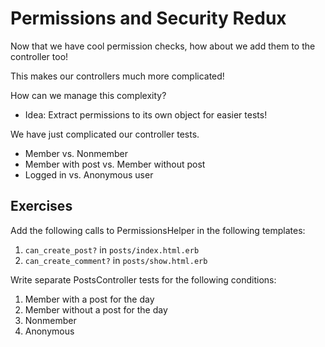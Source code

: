 Permissions and Security Redux
==============================

Now that we have cool permission checks, how about we add them to the controller too!

This makes our controllers much more complicated!

How can we manage this complexity?

* Idea: Extract permissions to its own object for easier tests!

We have just complicated our controller tests.

* Member vs. Nonmember
* Member with post vs. Member without post
* Logged in vs. Anonymous user

Exercises
---------

Add the following calls to PermissionsHelper in the following templates:

1. `can_create_post?` in `posts/index.html.erb`
2. `can_create_comment?` in `posts/show.html.erb`


Write separate PostsController tests for the following conditions:

1. Member with a post for the day
2. Member without a post for the day
3. Nonmember
4. Anonymous
